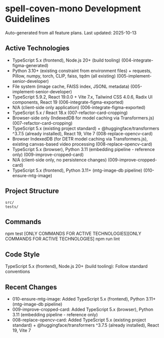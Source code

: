 # spell-coven-mono Development Guidelines

Auto-generated from all feature plans. Last updated: 2025-10-13

## Active Technologies
- TypeScript 5.x (frontend), Node.js 20+ (build tooling) (004-integrate-figma-generated)
- Python 3.10+ (existing constraint from environment files) + requests, Pillow, numpy, torch, CLIP, faiss, tqdm (all existing) (005-implement-senior-developer)
- File system (image cache, FAISS index, JSONL metadata) (005-implement-senior-developer)
- TypeScript 5.9.2, React 19.0.0 + Vite 7.x, Tailwind CSS 4.0.6, Radix UI components, React 19 (006-integrate-figma-exported)
- N/A (client-side only application) (006-integrate-figma-exported)
- TypeScript 5.x / React 18.x (007-refactor-card-cropping)
- Browser-side only (IndexedDB for model caching via Transformers.js) (007-refactor-card-cropping)
- TypeScript 5.x (existing project standard) + @huggingface/transformers ^3.7.5 (already installed), React 19, Vite 7 (008-replace-opencv-card)
- Browser IndexedDB (for DETR model caching via Transformers.js), existing canvas-based video processing (008-replace-opencv-card)
- TypeScript 5.x (browser), Python 3.11 (embedding pipeline - reference only) (009-improve-cropped-card)
- N/A (client-side only, no persistence changes) (009-improve-cropped-card)
- TypeScript 5.x (frontend), Python 3.11+ (mtg-image-db pipeline) (010-ensure-mtg-image)

## Project Structure
```
src/
tests/
```

## Commands
npm test [ONLY COMMANDS FOR ACTIVE TECHNOLOGIES][ONLY COMMANDS FOR ACTIVE TECHNOLOGIES] npm run lint

## Code Style
TypeScript 5.x (frontend), Node.js 20+ (build tooling): Follow standard conventions

## Recent Changes
- 010-ensure-mtg-image: Added TypeScript 5.x (frontend), Python 3.11+ (mtg-image-db pipeline)
- 009-improve-cropped-card: Added TypeScript 5.x (browser), Python 3.11 (embedding pipeline - reference only)
- 008-replace-opencv-card: Added TypeScript 5.x (existing project standard) + @huggingface/transformers ^3.7.5 (already installed), React 19, Vite 7

<!-- MANUAL ADDITIONS START -->
<!-- MANUAL ADDITIONS END -->
